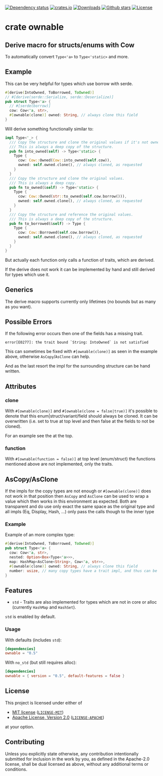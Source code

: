[![Dependency status](https://deps.rs/repo/github/alexkazik/ownable/status.svg)](https://deps.rs/repo/github/alexkazik/ownable)
[![crates.io](https://img.shields.io/crates/v/ownable.svg)](https://crates.io/crates/ownable)
[![Downloads](https://img.shields.io/crates/d/ownable.svg)](https://crates.io/crates/ownable)
[![Github stars](https://img.shields.io/github/stars/alexkazik/ownable.svg?logo=github)](https://github.com/alexkazik/ownable/stargazers)
[![License](https://img.shields.io/crates/l/ownable.svg)](#license)

# crate ownable

<!-- cargo-rdme start -->

## Derive macro for structs/enums with Cow

To automatically convert `Type<'a>` to `Type<'static>` and more.

## Example

This can be very helpful for types which use borrow with serde.

```rust
#[derive(IntoOwned, ToBorrowed, ToOwned)]
// #[derive(serde::Serialize, serde::Deserialize)]
pub struct Type<'a> {
  // #[serde(borrow)]
  cow: Cow<'a, str>,
  #[ownable(clone)] owned: String, // always clone this field
}
```

Will derive something functionally similar to:
```rust
impl Type<'_> {
  /// Copy the structure and clone the original values if it's not owned.
  /// This is always a deep copy of the structure.
  pub fn into_owned(self) -> Type<'static> {
    Type {
      cow: Cow::Owned(Cow::into_owned(self.cow)),
      owned: self.owned.clone(), // always cloned, as requested
    }
  }
  /// Copy the structure and clone the original values.
  /// This is always a deep copy.
  pub fn to_owned(&self) -> Type<'static> {
    Type {
      cow: Cow::Owned(str::to_owned(self.cow.borrow())),
      owned: self.owned.clone(), // always cloned, as requested
    }
  }
  /// Copy the structure and reference the original values.
  /// This is always a deep copy of the structure.
  pub fn to_borrowed(&self) -> Type {
    Type {
      cow: Cow::Borrowed(self.cow.borrow()),
      owned: self.owned.clone(), // always cloned, as requested
    }
  }
}
```

But actually each function only calls a function of traits, which are derived.

If the derive does not work it can be implemented by hand and still derived for types which use it.

## Generics

The derive macro supports currently only lifetimes (no bounds but as many as you want).

## Possible Errors

 If the following error occurs then one of the fields has a missing trait.
```text
error[E0277]: the trait bound `String: IntoOwned` is not satisfied
```

This can sometimes be fixed with `#[ownable(clone)]` as seen in the example above,
otherwise `AsCopy`/`AsClone` can help.

And as the last resort the impl for the surrounding structure can be hand written.

## Attributes

### clone

With `#[ownable(clone)]` and `#[ownable(clone = false|true)]` it's possible to denote that this
enum|struct/variant/field should always be cloned. It can be overwritten (i.e. set to true at
top level and then false at the fields to not be cloned).

For an example see the at the top.

### function

With `#[ownable(function = false)]` at top level (enum/struct) the functions mentioned above
are not implemented, only the traits.

## AsCopy/AsClone

If the impls for the copy types are not enough or `#[ownable(clone)]` does not work in that
position then `AsCopy` and `AsClone` can be used to wrap a value which then
works in this environment as expected. Both are transparent and do use only exact the same
space as the original type and all impls (Eq, Display, Hash, ...) only pass the calls though
to the inner type

### Example

Example of an more complex type:
```rust
#[derive(IntoOwned, ToBorrowed, ToOwned)]
pub struct Type<'a> {
  cow: Cow<'a, str>,
  nested: Option<Box<Type<'a>>>,
  map: HashMap<AsClone<String>, Cow<'a, str>>,
  #[ownable(clone)] owned: String, // always clone this field
  number: usize, // many copy types have a trait impl, and thus can be used without the `#[ownable(clone)]`
}
```

## Features
* `std` - Traits are also implemented for types which are not in core or alloc (currently `HashMap` and `HashSet`).

`std` is enabled by default.

### Usage
With defaults (includes `std`):
```toml
[dependencies]
ownable = "0.5"
```

With `no_std` (but still requires alloc):
```toml
[dependencies]
ownable = { version = "0.5", default-features = false }
```

<!-- cargo-rdme end -->
## License

This project is licensed under either of

- [MIT license](https://opensource.org/licenses/MIT) ([`LICENSE-MIT`](https://github.com/alexkazik/ownable/blob/main/LICENSE-MIT))
- [Apache License, Version 2.0](https://www.apache.org/licenses/LICENSE-2.0) ([`LICENSE-APACHE`](https://github.com/alexkazik/ownable/blob/main/LICENSE-APACHE))

at your option.

## Contributing

Unless you explicitly state otherwise, any contribution intentionally submitted
for inclusion in the work by you, as defined in the Apache-2.0 license, shall be
dual licensed as above, without any additional terms or conditions.
